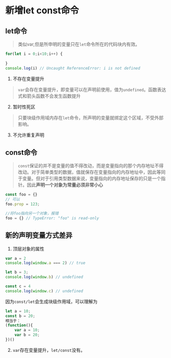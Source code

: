 # 新增let const命令

## let命令
>类似var,但是所申明的变量只在`let`命令所在的代码块内有效。

```js
for(let i = 0;i<10;i++) {
    
}
console.log(i) // Uncaught ReferenceError: i is not defined
```

1. 不存在变量提升
> `var`会存在变量提升，即变量可以在声明前使用，值为`undefined`。函数表达式和箭头函数不会发生函数提升

2. 暂时性死区
> 只要块级作用域内存在`let`命令，所声明的变量就绑定这个区域，不受外部影响。

3. 不允许重复声明

## const命令
> `const`保证的并不是变量的值不得改动，而是变量指向的那个内存地址不得改动。对于简单类型的数据，值就保存在变量指向的内存地址中，因此等同于变量。但对于引用类型数据来说，变量指向的内存地址保存的只是一个指针。因此**声明一个对象为常量必须非常小心**
```js
const foo = {}
// 可以
foo.prop = 123;

//将foo指向另一个对象，报错
foo = {} // TypeError: "foo" is read-only
```

## 新的声明变量方式差异
1. 顶层对象的属性
```js
var a = 2
console.log(window.a === 2) // true

let b = 3;
console.log(window.b) // undefined

const c = 4
console.log(window.c) // undefined
```
因为`const/let`会生成块级作用域，可以理解为
```js
let a = 10;
const b = 20;
相当于：
(function(){
    var a = 10;
    var b = 20;
})()
```

2. `var`存在变量提升，`let/const`没有。